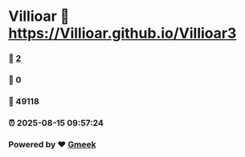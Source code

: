 # Villioar :link: https://Villioar.github.io/Villioar3 
### :page_facing_up: [2](https://Villioar.github.io/Villioar3/tag.html) 
### :speech_balloon: 0 
### :hibiscus: 49118 
### :alarm_clock: 2025-08-15 09:57:24 
### Powered by :heart: [Gmeek](https://github.com/Meekdai/Gmeek)
